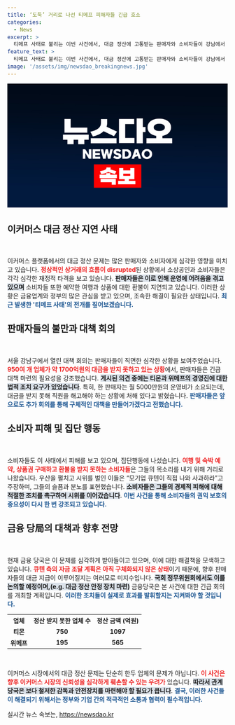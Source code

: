 ```yaml
---
title: ‘도둑’ 거리로 나선 티메프 피해자들 긴급 호소
categories:
  - News
excerpt: >
  티메프 사태로 불리는 이번 사건에서, 대금 정산에 고통받는 판매자와 소비자들이 강남에서 집단 행동을 시작했습니다. 950개 업체가 1700억원의 대금을 미정산 상태이며, 시위는 사태 해결 촉구의 일환으로 진행되었습니다. 이들의 절박한 목소리를 담은 우산 시위를 통해 대책 마련이 절실히 요구되고 있습니다.
feature_text: >
  티메프 사태로 불리는 이번 사건에서, 대금 정산에 고통받는 판매자와 소비자들이 강남에서 집단 행동을 시작했습니다. 950개 업체가 1700억원의 대금을 미정산 상태이며, 시위는 사태 해결 촉구의 일환으로 진행되었습니다. 이들의 절박한 목소리를 담은 우산 시위를 통해 대책 마련이 절실히 요구되고 있습니다.
image: '/assets/img/newsdao_breakingnews.jpg'
---
```


<p><img src="/assets/img/newsdao_breakingnews.jpg" alt="ontimetimes 속보" /></p>

<h2 data-ke-size="size26">이커머스 대금 정산 지연 사태</h2>

<p data-ke-size="size16">&nbsp;</p> 

<p>이커머스 플랫폼에서의 대금 정산 문제는 많은 판매자와 소비자에게 심각한 영향을 미치고 있습니다. <b><span style="color: #ee2323;">정상적인 상거래의 흐름이 disrupted</span></b>된 상황에서 소상공인과 소비자들은 각각 심각한 재정적 타격을 보고 있습니다. <b><span style="background-color: #21538527;">판매자들은 이로 인해 운영에 어려움을 겪고 있으며</span></b> 소비자들 또한 예약한 여행과 상품에 대한 환불이 지연되고 있습니다. 이러한 상황은 금융업계와 정부의 많은 관심을 받고 있으며, 조속한 해결이 필요한 상태입니다. <b><span style="color: #1a5490;">최근 발생한 '티메프 사태'의 전개를 짚어보겠습니다.</span></b></p>

<h2 data-ke-size="size26">판매자들의 불만과 대책 회의</h2>

<p data-ke-size="size16">&nbsp;</p> 

<p>서울 강남구에서 열린 대책 회의는 판매자들이 직면한 심각한 상황을 보여주었습니다. <b><span style="color: #ee2323;">950여 개 업체가 약 1700억원의 대금을 받지 못하고 있는 상황</span></b>에서, 판매자들은 긴급 대책 마련의 필요성을 강조했습니다. <b><span style="background-color: #21538527;">게시된 의견 중에는 티몬과 위메프의 경영진에 대한 법적 조치 요구가 있었습니다</span></b>. 특히, 한 판매자는 월 5000만원의 운영비가 소요되는데, 대금을 받지 못해 직원을 해고해야 하는 상황에 처해 있다고 밝혔습니다. <b><span style="color: #1a5490;">판매자들은 앞으로도 추가 회의를 통해 구체적인 대책을 만들어가겠다고 전했습니다.</span></b></p>

<h2 data-ke-size="size26">소비자 피해 및 집단 행동</h2>

<p data-ke-size="size16">&nbsp;</p> 

<p>소비자들도 이 사태에서 피해를 보고 있으며, 집단행동에 나섰습니다. <b><span style="color: #ee2323;">여행 및 숙박 예약, 상품권 구매하고 환불을 받지 못하는 소비자들</span></b>은 그들의 목소리를 내기 위해 거리로 나왔습니다. 우산을 펼치고 시위를 벌인 이들은 “모기업 큐텐이 직접 나와 사과하라”고 주장하며, 그들의 슬픔과 분노를 표현했습니다. <b><span style="background-color: #21538527;">소비자들은 그들의 경제적 피해에 대해 적절한 조치를 촉구하며 시위를 이어갔습니다</span></b>. <b><span style="color: #1a5490;">이번 사건을 통해 소비자들의 권익 보호의 중요성이 다시 한 번 강조되고 있습니다.</span></b></p>

<h2 data-ke-size="size26">금융 당局의 대책과 향후 전망</h2>

<p data-ke-size="size16">&nbsp;</p> 

<p>현재 금융 당국은 이 문제를 심각하게 받아들이고 있으며, 이에 대한 해결책을 모색하고 있습니다. <b><span style="color: #ee2323;">큐텐 측의 자금 조달 계획은 아직 구체화되지 않은 상태</span></b>이기 때문에, 향후 판매자들의 대금 지급이 이루어질지는 여러모로 미지수입니다. <b><span style="background-color: #21538527;">국회 정무위원회에서도 이를 논의할 예정이며,(e.g. 대금 정산 안정 장치 마련)</span></b> 금융당국은 본 사건에 대한 긴급 회의를 개최할 계획입니다. <b><span style="color: #1a5490;">이러한 조치들이 실제로 효과를 발휘할지는 지켜봐야 할 것입니다.</span></b></p>

<table>
  <tr>
    <th style="text-align: center; height: 17px;"><b>업체</b></th>
    <th style="text-align: center; height: 17px;"><b>정산 받지 못한 업체 수</b></th>
    <th style="text-align: center; height: 17px;"><b>정산 금액 (억원)</b></th>
  </tr>
  <tr>
    <td style="text-align: center; height: 17px;"><b>티몬</b></td>
    <td style="text-align: center; height: 17px;"><b>750</b></td>
    <td style="text-align: center; height: 17px;"><b>1097</b></td>
  </tr>
  <tr>
    <td style="text-align: center; height: 17px;"><b>위메프</b></td>
    <td style="text-align: center; height: 17px;"><b>195</b></td>
    <td style="text-align: center; height: 17px;"><b>565</b></td>
  </tr>
</table>

<p data-ke-size="size16">&nbsp;</p> 

<p>이커머스 시장에서의 대금 정산 문제는 단순히 한두 업체의 문제가 아닙니다. <b><span style="color: #ee2323;">이 사건은 향후 이커머스 시장의 신뢰성을 심각하게 훼손할 수 있는 우려가</span></b> 있습니다. <b><span style="background-color: #21538527;">따라서 관계 당국은 보다 철저한 감독과 안전장치를 마련해야 할 필요가 큽니다</span></b>. <b><span style="color: #1a5490;">결국, 이러한 사건들이 해결되기 위해서는 정부와 기업 간의 적극적인 소통과 협력이 필수적입니다.</span></b></p>
실시간 뉴스 속보는, <a href="https://newsdao.kr" rel="dofollow">https://newsdao.kr</a>


